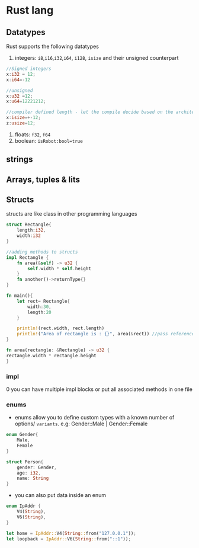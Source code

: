 # Rust lang

## Datatypes

Rust supports the following datatypes

1. integers: `i8`,`i16`,`i32`,`i64`, `i128`, `isize` and their unsigned counterpart

```rust
//Signed integers
x:i32 = 12;
x:i64=-12

//unsigned
x:u32 =12;
x:u64=12221212;

//compiler defined length - let the compile decide based on the architecture
x:isize=+-12;
z:usize=12;
```

1. floats: `f32`, `f64`
1. boolean: `isRobot:bool=true`

## strings

## Arrays, tuples & lits

## Structs

structs are like class in other programming languages

```rust
struct Rectangle{
    length:i32,
    width:i32
}

//adding methods to structs
impl Rectangle {
    fn area(&self) -> u32 {
        self.width * self.height
    }
    fn another()->returnType{}
}

fn main(){
    let rect= Rectangle{
        width:30,
        length:20
    }

    println!(rect.width, rect.length)
    println!("Area of rectangle is : {}", area(&rect)) //pass reference to the object
}

fn area(rectangle: &Rectangle) -> u32 {
rectangle.width * rectangle.height
}
```

### impl

0 you can have multiple impl blocks or put all associated methods in one file

### enums

- enums allow you to define custom types with a known number of options/ `variants`. e.g: Gender::Male | Gender::Female

```rust
enum Gender{
    Male,
    Female
}

struct Person{
    gender: Gender,
    age: i32,
    name: String
}
```

- you can also put data inside an enum

```rust
enum IpAddr {
    V4(String),
    V6(String),
}

let home = IpAddr::V4(String::from("127.0.0.1"));
let loopback = IpAddr::V6(String::from("::1"));
```
